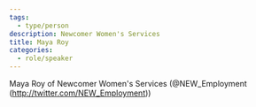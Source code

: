 ```yaml
---
tags:
  - type/person
description: Newcomer Women's Services
title: Maya Roy
categories:
  - role/speaker
---
```

Maya Roy of Newcomer Women's Services (@NEW_Employment (http://twitter.com/NEW_Employment))

